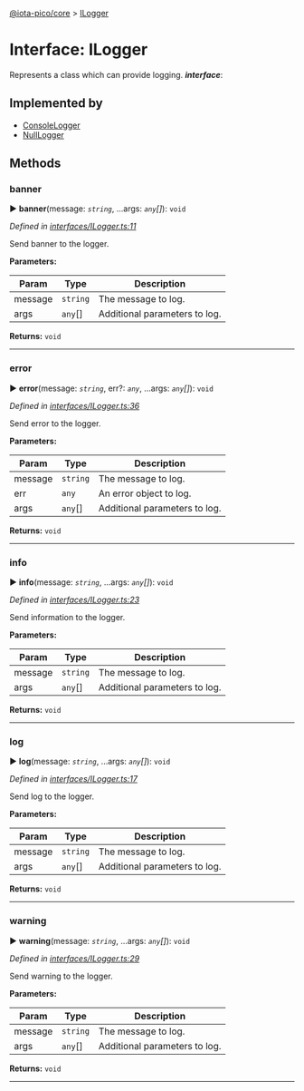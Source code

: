 [@iota-pico/core](../README.md) > [ILogger](../interfaces/ilogger.md)



# Interface: ILogger


Represents a class which can provide logging.
*__interface__*: 


## Implemented by

* [ConsoleLogger](../classes/consolelogger.md)
* [NullLogger](../classes/nulllogger.md)


## Methods
<a id="banner"></a>

###  banner

► **banner**(message: *`string`*, ...args: *`any`[]*): `void`



*Defined in [interfaces/ILogger.ts:11](https://github.com/iotaeco/iota-pico-core/blob/99921a3/src/interfaces/ILogger.ts#L11)*



Send banner to the logger.


**Parameters:**

| Param | Type | Description |
| ------ | ------ | ------ |
| message | `string`   |  The message to log. |
| args | `any`[]   |  Additional parameters to log. |





**Returns:** `void`





___

<a id="error"></a>

###  error

► **error**(message: *`string`*, err?: *`any`*, ...args: *`any`[]*): `void`



*Defined in [interfaces/ILogger.ts:36](https://github.com/iotaeco/iota-pico-core/blob/99921a3/src/interfaces/ILogger.ts#L36)*



Send error to the logger.


**Parameters:**

| Param | Type | Description |
| ------ | ------ | ------ |
| message | `string`   |  The message to log. |
| err | `any`   |  An error object to log. |
| args | `any`[]   |  Additional parameters to log. |





**Returns:** `void`





___

<a id="info"></a>

###  info

► **info**(message: *`string`*, ...args: *`any`[]*): `void`



*Defined in [interfaces/ILogger.ts:23](https://github.com/iotaeco/iota-pico-core/blob/99921a3/src/interfaces/ILogger.ts#L23)*



Send information to the logger.


**Parameters:**

| Param | Type | Description |
| ------ | ------ | ------ |
| message | `string`   |  The message to log. |
| args | `any`[]   |  Additional parameters to log. |





**Returns:** `void`





___

<a id="log"></a>

###  log

► **log**(message: *`string`*, ...args: *`any`[]*): `void`



*Defined in [interfaces/ILogger.ts:17](https://github.com/iotaeco/iota-pico-core/blob/99921a3/src/interfaces/ILogger.ts#L17)*



Send log to the logger.


**Parameters:**

| Param | Type | Description |
| ------ | ------ | ------ |
| message | `string`   |  The message to log. |
| args | `any`[]   |  Additional parameters to log. |





**Returns:** `void`





___

<a id="warning"></a>

###  warning

► **warning**(message: *`string`*, ...args: *`any`[]*): `void`



*Defined in [interfaces/ILogger.ts:29](https://github.com/iotaeco/iota-pico-core/blob/99921a3/src/interfaces/ILogger.ts#L29)*



Send warning to the logger.


**Parameters:**

| Param | Type | Description |
| ------ | ------ | ------ |
| message | `string`   |  The message to log. |
| args | `any`[]   |  Additional parameters to log. |





**Returns:** `void`





___


